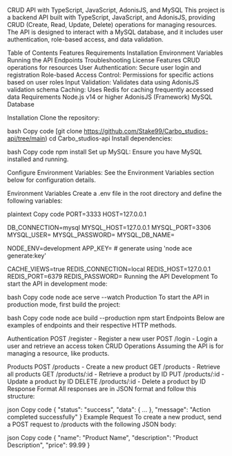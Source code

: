 CRUD API with TypeScript, JavaScript, AdonisJS, and MySQL
This project is a backend API built with TypeScript, JavaScript, and AdonisJS, providing CRUD (Create, Read, Update, Delete) operations for managing resources. The API is designed to interact with a MySQL database, and it includes user authentication, role-based access, and data validation.

Table of Contents
Features
Requirements
Installation
Environment Variables
Running the API
Endpoints
Troubleshooting
License
Features
CRUD operations for resources
User Authentication: Secure user login and registration
Role-based Access Control: Permissions for specific actions based on user roles
Input Validation: Validates data using AdonisJS validation schema
Caching: Uses Redis for caching frequently accessed data
Requirements
Node.js v14 or higher
AdonisJS (Framework)
MySQL Database

Installation
Clone the repository:

bash
Copy code
[git clone https://github.com/Stake99/Carbo_studios-api/tree/main)
cd Carbo_studios-api
Install dependencies:

bash
Copy code
npm install
Set up MySQL: Ensure you have MySQL installed and running.

Configure Environment Variables: See the Environment Variables section below for configuration details.

Environment Variables
Create a .env file in the root directory and define the following variables:

plaintext
Copy code
PORT=3333
HOST=127.0.0.1

DB_CONNECTION=mysql
MYSQL_HOST=127.0.0.1
MYSQL_PORT=3306
MYSQL_USER=<your-mysql-username>
MYSQL_PASSWORD=<your-mysql-password>
MYSQL_DB_NAME=<your-database-name>

NODE_ENV=development
APP_KEY=<your-app-key> # generate using 'node ace generate:key'

CACHE_VIEWS=true
REDIS_CONNECTION=local
REDIS_HOST=127.0.0.1
REDIS_PORT=6379
REDIS_PASSWORD=<your-redis-password-if-any>
Running the API
Development
To start the API in development mode:

bash
Copy code
node ace serve --watch
Production
To start the API in production mode, first build the project:

bash
Copy code
node ace build --production
npm start
Endpoints
Below are examples of endpoints and their respective HTTP methods.

Authentication
POST /register - Register a new user
POST /login - Login a user and retrieve an access token
CRUD Operations
Assuming the API is for managing a resource, like products.

Products
POST /products - Create a new product
GET /products - Retrieve all products
GET /products/:id - Retrieve a product by ID
PUT /products/:id - Update a product by ID
DELETE /products/:id - Delete a product by ID
Response Format
All responses are in JSON format and follow this structure:

json
Copy code
{
    "status": "success",
    "data": { ... },
    "message": "Action completed successfully"
}
Example Request
To create a new product, send a POST request to /products with the following JSON body:

json
Copy code
{
    "name": "Product Name",
    "description": "Product Description",
    "price": 99.99
}
